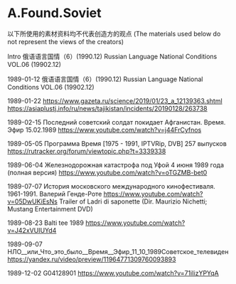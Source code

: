 # A.Found.Soviet

以下所使用的素材资料均不代表创造方的观点
(The materials used below do not represent the views of the creators)

Intro
俄语语言国情（6）(1990.12)
Russian Language National Conditions VOL.06 (19902.12)

1989-01-12
俄语语言国情（6）(1990.12)
Russian Language National Conditions VOL.06 (19902.12)

1989-01-22
https://www.gazeta.ru/science/2019/01/23_a_12139363.shtml
https://asiaplustj.info/ru/news/tajikistan/incidents/20190128/263738

1989-02-15
Последний советский солдат покидает Афганистан. Время. Эфир 15.02.1989
https://www.youtube.com/watch?v=j44FrCyfnos

1989-05-05
Программа Время [1975 - 1991, IPTVRip, DVB] 257 выпусков
https://rutracker.org/forum/viewtopic.php?t=3339338

1989-06-04
Железнодорожная катастрофа под Уфой 4 июня 1989 года (полная версия)
https://www.youtube.com/watch?v=oTGZMB-bet0

1989-07-07
История московского международного кинофестиваля. 1961-1991. Валерий Генде-Роте
https://www.youtube.com/watch?v=05DwUKiEsNs
Trailer of Ladri di saponette (Dir. Maurizio Nichetti; Mustang Entertainment DVD)

1989-08-23
Balti tee 1989
https://www.youtube.com/watch?v=J42xVUIUYd4

1989-09-07
НЛО__или_Что_это_было__Время__Эфир_11_10_1989Советское_телевиден
https://yandex.ru/video/preview/11964771309760093893

1989-12-02
G04128901
https://www.youtube.com/watch?v=71iIizYPYqA

